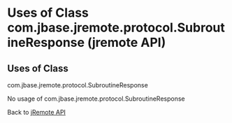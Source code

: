 # Uses of Class com.jbase.jremote.protocol.SubroutineResponse (jremote API)

<PageHeader />

## Uses of Class

com.jbase.jremote.protocol.SubroutineResponse

No usage of com.jbase.jremote.protocol.SubroutineResponse

Back to [jRemote API](./../../README.md)

<PageFooter />
